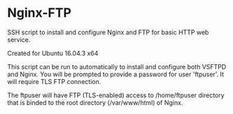# Nginx-FTP
SSH script to install and configure Nginx and FTP for basic HTTP web service.

Created for Ubuntu 16.04.3 x64

This script can be run to automatically to install and configure both VSFTPD and Nginx. You will be prompted to provide a password for user 'ftpuser'. It will require TLS FTP connection.

The ftpuser will have FTP (TLS-enabled) access to /home/ftpuser directory that is binded to the root directory (/var/www/html) of Nginx.

